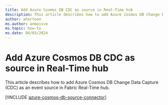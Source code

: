 ```yaml
---
title: Add Azure Cosmos DB CDC as source in Real-Time hub
description: This article describes how to add Azure Cosmos DB Change Data Capture (CDC) as an event source in Fabric Real-Time hub. 
author: ahartoon
ms.author: anboisve
ms.topic: how-to
ms.date: 04/03/2024
---
```


# Add Azure Cosmos DB CDC as source in Real-Time hub
This article describes how to add Azure Cosmos DB Change Data Capture (CDC) as an event source in Fabric Real-Time hub. 

[!INCLUDE [azure-cosmos-db-source-connector](../real-time-intelligence/event-streams/includes/azure-cosmos-db-cdc-source-connector.md)]
